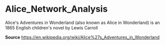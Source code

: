 # Alice_Network_Analysis

Alice's Adventures in Wonderland (also known as Alice in Wonderland) is an 1865 English children's novel by Lewis Carroll

**Source** https://en.wikipedia.org/wiki/Alice%27s_Adventures_in_Wonderland

